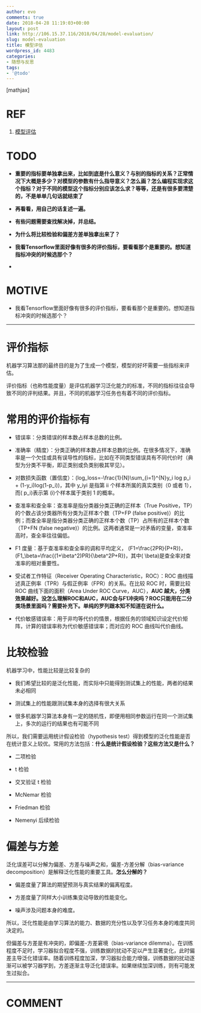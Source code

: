 ```yaml
---
author: evo
comments: true
date: 2018-04-28 11:19:03+00:00
layout: post
link: http://106.15.37.116/2018/04/28/model-evaluation/
slug: model-evaluation
title: 模型评估
wordpress_id: 4483
categories:
- 随想与反思
tags:
- '@todo'
---
```


<!-- more -->

[mathjax]


# REF





 	
  1. [模型评估](https://feisky.xyz/machine-learning/basic/evaluation.html)




# TODO





 	
  * **重要的指标要单独拿出来，比如到底是什么意义？与别的指标的关系？正常情况下大概是多少？对模型的参数有什么指导意义？怎么画？怎么编程实现求这个指标？对于不同的模型这个指标分别应该怎么求？等等，还是有很多要清楚的，不是单单几句话就结束了**

 	
  * **再看看，用自己的话复述一遍。**

 	
  * **有些问题需要查找解决掉，并总结。**

 	
  * **为什么将比较检验和偏差方差单独拿出来了？**

 	
  * **我看Tensorflow里面好像有很多的评价指标，要看看那个是重要的。想知道指标冲突的时候选那个？**

 	
  * 



# MOTIVE





 	
  * 我看Tensorflow里面好像有很多的评价指标，要看看那个是重要的。想知道指标冲突的时候选那个？





* * *






# 评价指标


机器学习算法那的最终目的是为了生成一个模型，模型的好坏需要一些指标来评估。

评价指标（也称性能度量）是评估机器学习泛化能力的标准，不同的指标往往会导致不同的评判结果。并且，不同的机器学习任务也有着不同的评价指标。




# 常用的评价指标有





 	
  * 错误率：分类错误的样本数占样本总数的比例。

 	
  * 准确率（精度）：分类正确的样本数占样本总数的比例。在很多情况下，准确率是一个欠佳或具有误导性的指标，比如在不同类型错误具有不同代价时（典型为分类不平衡，即正类别或负类别极其罕见）。

 	
  * 对数损失函数（置信度）：\(log\_loss=-\frac{1}{N}\sum_{i=1}^{N}y_i log p_i + (1-y_i)log(1-p_i)\)，其中 y_iy​i​​ 是指第 ii 个样本所属的真实类别（0 或者 1），而\( p_i\)表示第 \(i\)个样本属于类别 1 的概率。

 	
  * 查准率和查全率：查准率是指分类器分类正确的正样本（True Positive，TP）的个数占该分类器所有分类为正样本个数（TP+FP (false positive)）的比例；而查全率是指分类器分类正确的正样本个数（TP）占所有的正样本个数（TP+FN (false negative)）的比例。这两者通常是一对矛盾的变量，查准率高时，查全率往往偏低。

 	
  * F1 度量：基于查准率和查全率的调和平均定义， \(F1=\frac{2PR}{P+R}\)，\(F1_\beta=\frac{(1+\beta^2)PR}{\beta^2P+R}\)，其中\( \beta\)是查全率对查准率的相对重要性。

 	
  * 受试者工作特征（Receiver Operating Characteristic，ROC）：ROC 曲线描述真正例率（TPR）与假正例率（FPR）的关系。在比较 ROC 时，需要比较 ROC 曲线下面的面积（Area Under ROC Curve，AUC），**AUC 越大，分类效果越好。没怎么理解ROC和AUC，AUC会与F1冲突吗？ROC只能用在二分类场景里面吗？需要补充下。单纯的罗列跟本知不知道在说什么。**

 	
  * 代价敏感错误率：用于非均等代价的情景，根据任务的领域知识设定代价矩阵，计算的错误率称为代价敏感错误率；而对应的 ROC 曲线叫代价曲线。





# 比较检验


机器学习中，性能比较是比较复杂的



 	
  * 我们希望比较的是泛化性能，而实际中只能得到测试集上的性能，两者的结果未必相同

 	
  * 测试集上的性能跟测试集本身的选择有很大关系

 	
  * 很多机器学习算法本身有一定的随机性，即便用相同参数运行在同一个测试集上，多次的运行的结果也有可能不同


所以，我们需要运用统计假设检验（hypothesis test）得到模型的泛化性能是否在统计意义上较优。常用的方法包括：**什么是统计假设检验？这些方法又是什么？**



 	
  * 二项检验

 	
  * t 检验

 	
  * 交叉验证 t 检验

 	
  * McNemar 检验

 	
  * Friedman 检验

 	
  * Nemenyi 后续检验





# 偏差与方差


泛化误差可以分解为偏差、方差与噪声之和，偏差-方差分解（bias-variance decomposition）是解释泛化性能的重要工具。**怎么分解的？**



 	
  * 偏差度量了算法的期望预测与真实结果的偏离程度。

 	
  * 方差度量了同样大小训练集变动导致的性能变化。

 	
  * 噪声涉及问题本身的难度。


所以，泛化性能是由学习算法的能力、数据的充分性以及学习任务本身的难度共同决定的。

但偏差与方差是有冲突的，即偏差-方差窘境（bias-variance dilemma）。在训练程度不足时，学习器拟合程度不强，训练数据的扰动不足以产生显著变化，此时偏差主导泛化错误率。随着训练程度加深，学习器拟合能力增强，训练数据的扰动逐渐可以被学习器学到，方差逐渐主导泛化错误率。如果继续加深训练，则有可能发生过拟合。











* * *





# COMMENT



